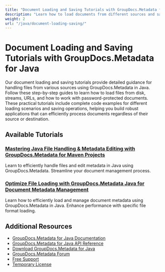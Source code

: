 ```yaml
---
title: "Document Loading and Saving Tutorials with GroupDocs.Metadata for Java"
description: "Learn how to load documents from different sources and save them with GroupDocs.Metadata for Java through these comprehensive tutorials."
weight: 2
url: "/java/document-loading-saving/"
---
```


# Document Loading and Saving Tutorials with GroupDocs.Metadata for Java

Our document loading and saving tutorials provide detailed guidance for handling files from various sources using GroupDocs.Metadata in Java. Follow these step-by-step guides to learn how to load files from disk, streams, URLs, and how to work with password-protected documents. These practical tutorials include complete code examples for different loading scenarios and saving operations, helping you build robust applications that can efficiently process documents regardless of their source or destination.

## Available Tutorials

### [Mastering Java File Handling & Metadata Editing with GroupDocs.Metadata for Maven Projects](./java-file-handling-metadata-groupdocs-maven/)
Learn to efficiently handle files and edit metadata in Java using GroupDocs.Metadata. Streamline your document management process.

### [Optimize File Loading with GroupDocs.Metadata Java for Document Metadata Management](./groupdocs-metadata-java-file-loading-optimization/)
Learn how to efficiently load and manage document metadata using GroupDocs.Metadata in Java. Enhance performance with specific file format loading.

## Additional Resources

- [GroupDocs.Metadata for Java Documentation](https://docs.groupdocs.com/metadata/java/)
- [GroupDocs.Metadata for Java API Reference](https://reference.groupdocs.com/metadata/java/)
- [Download GroupDocs.Metadata for Java](https://releases.groupdocs.com/metadata/java/)
- [GroupDocs.Metadata Forum](https://forum.groupdocs.com/c/metadata)
- [Free Support](https://forum.groupdocs.com/)
- [Temporary License](https://purchase.groupdocs.com/temporary-license/)

